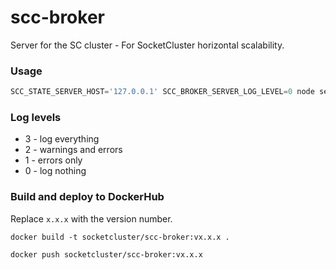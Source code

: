 # scc-broker
Server for the SC cluster - For SocketCluster horizontal scalability.

### Usage

```js
SCC_STATE_SERVER_HOST='127.0.0.1' SCC_BROKER_SERVER_LOG_LEVEL=0 node server.js
```

### Log levels

 * 3 - log everything
 * 2 - warnings and errors
 * 1 - errors only
 * 0 - log nothing

### Build and deploy to DockerHub

Replace `x.x.x` with the version number.

```
docker build -t socketcluster/scc-broker:vx.x.x .
```

```
docker push socketcluster/scc-broker:vx.x.x
```
